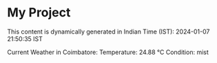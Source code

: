 # My Project

This content is dynamically generated in Indian Time (IST): 2024-01-07 21:50:35 IST


Current Weather in Coimbatore:
Temperature: 24.88 °C
Condition: mist

